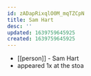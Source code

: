 ```yaml
---
id: zADapRixqlO0M_mqTZCpN
title: Sam Hart
desc: ''
updated: 1639759645925
created: 1639759645925
---
```



- [[person]] - Sam Hart
- appeared 1x at the stoa
